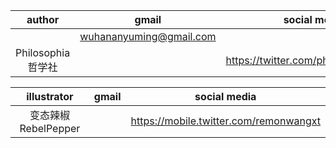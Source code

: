 |author|gmail|social media|
|:-:|:-:|:-:|
||wuhananyuming@gmail.com||
|Philosophia哲学社||https://twitter.com/philoso98472556|

|illustrator|gmail|social media|
|:-:|:-:|:-:|
|变态辣椒RebelPepper||https://mobile.twitter.com/remonwangxt|
